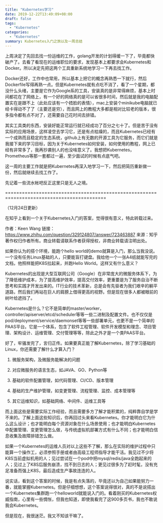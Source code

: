 ```yaml
---
title: "Kubernetes学习"
date: 2019-12-22T13:49:09+08:00
draft: false
tags:
  - "Kubernetes"
categories:
  - "Kubernetes"
summary: Kubernetes入门之旅以及一周总结
---
```


上周决定了先回去找一份运维的工作，golang开发的计划得缓一下了，毕竟都快破产了。去看了看现在的运维职位的要求，发现基本上都要求会Kubernetes和Docker。所以决定先把这两个工具重新系统地学习一下再去找工作。

Docker还好，工作中也常用，所以基本上把它的概念再熟悉一下就行，然后Dockerfile写得再熟一点。但是Kubernetes就有点吃不消了，看了一个星期，都没什么头绪，主要是它作为Google系的工具，安装真的是非常得麻烦，基本上时间都花在了网络上，有一个好的网络真的是可以省很多时间，然后就是我的电脑配置实在是跟不上（此处应该有一个捂脸的表情），mac上安装个minikube电脑就已经卡得动不了了（主要还是穷），而且网上的教程大多都是相对比较老的版本，很多指令都有点不对了，还需要自己花时间去排错。

其实工具类的东西，安装好能正常运行就已经成功了百分之七十了。但是苦于没有实际的应用场景，这样凌空去学习它，还是有点枯燥的，而且Kubernetes已经有一个成熟而且稳定的生态系统，github上有无数的开源工具为它服务，而它们就是我接下来的学习目标，因为关于Kubernetes如何安装，如何使用的教程，网上已经有非常多了，我再抄袭别人的也没啥意义了。我想把Kubernetes，Prometheus等那一套都过一遍，至少面试的时候有点底气吧。

这一周的主要工作就是把Kubernetes再深入地学习一下，然后把简历重新做一份，然后就继续去找工作了。

先记着一些流水帐吧反正这里只是无人之境。

==========================================================================================

（12月24日更新）

在知乎上看到一个关于Kubernetes入门的答案，觉得很有意义，特此转载过来。

作者：Keen Wang
链接：https://www.zhihu.com/question/329124807/answer/723463887
来源：知乎
著作权归作者所有。商业转载请联系作者获得授权，非商业转载请注明出处。

如果你认为的搭个环境，能跑个hello world的demo就算是入门，那么当我没说。一个没有任务Linux基础的人，只要能盲打键盘。我给他一个一张A4纸就能写完的文档，他照样能把K8S拉起来，并跑Hello World。这样又有什么意义？

Kubernetes的出现是大型互联网公司（Google）在非常庞大的微服务体系下，为了降低维护成本，为了提高维护效率，提高交付效率，更重要是为了服务自治不断思考和实践才开发出来的。IT行业的技术革新，总是会有先驱者为我们艰辛的躺平道路，然后我们再站在巨人的肩膀上借得更高的视野。但是现在很多人都被眼前的树叶给遮挡了。

Kubernetes是什么？它不是简单的master/worker，controller/apiserver/etcd/scheduler等等一些二进制及配置文件。也不仅仅是pod/deployment/service/daemonset等等一些部署单元，也更不是一个简单的PAAS平台。它是一个体系，包含了软件工程管理、软件开发模型和理念、项目管理、架构设计、运维管理、交付管理等等，除此之外才是一个类PAAS平台。

好了，牢骚发完了，言归正传。如果要真正能了解Kubernetes，除了学习基础的Linux，你还需要了解什么才算入门？

1. 微服务架构，及微服务能解决的问题

2. 对应微服务的语言生态，如JAVA、GO、Python等

3. 基础的软件配置管理，如代码管理、CI/CD、版本管理

4. 基础的生产维护管理，如变更管理、流程管理、监控、成本管理等

5. 其它运维知识，如基础网络、中间件、运维工具等

而上面这些是需要实际工作经验，而且需要多方了解才能积累的，纯粹靠自学是学不来的。了解上面这些知识后，你再回过头来看Kubernetes。你才能明白它为什么这么设计；也才能明白每个资源对象在什么场景使用；也才能明白Kubernetes中配置管理、变更管理怎么做，与传统虚拟机部署方式有什么不同；也才能明白信息收集及故障排错怎么做。

如果一个Kubernetes的运维人员对以上这些不了解，那么在实际的维护过程中只能算一个操作工，必须参照手册或者由高级工程师指导才能干活。我见过不少将K8S当前虚拟机用的人；见过尝试在一个pod中把mysql/redis/java全跑起来的人；见过上了K8S后服务崩溃，找不到日志的人；更见过很多为了赶时髦，没有充足准备而强上K8S，最后造成生产事故连连的人。

说实话，看到这个答案的时候，我是有点失落的，毕竟还以为自己如果能努力一番，就能掌握Kubernetes。但是仔细想想，这个答案说得很对，真的不是说搭出一个Kubernetes集群跑一个helloworld就能说入门的。看着刚买的Kubernetes权威指南，心里有一些惆怅，但我也知道，即使我看完了这900多页书，我也不敢说我会Kubernetes。

但是现在，我很迷茫。我又不知该干嘛了。
